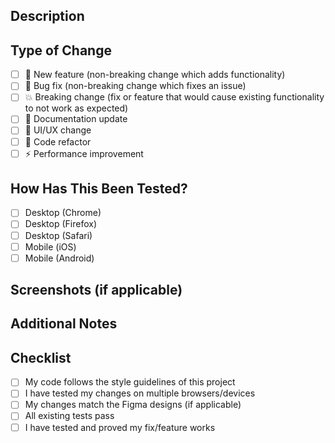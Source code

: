 ## Description
<!-- Provide a brief description of your changes -->

## Type of Change
<!-- Put an 'x' in all boxes that apply -->
- [ ] 🚀 New feature (non-breaking change which adds functionality)
- [ ] 🐛 Bug fix (non-breaking change which fixes an issue)
- [ ] 💥 Breaking change (fix or feature that would cause existing functionality to not work as expected)
- [ ] 📝 Documentation update
- [ ] 🎨 UI/UX change
- [ ] 🧹 Code refactor
- [ ] ⚡ Performance improvement

## How Has This Been Tested?
<!-- Please describe how you tested your changes -->
- [ ] Desktop (Chrome)
- [ ] Desktop (Firefox)
- [ ] Desktop (Safari)
- [ ] Mobile (iOS)
- [ ] Mobile (Android)

## Screenshots (if applicable)
<!-- Add screenshots to help explain your changes -->

## Additional Notes
<!-- Add any other context about the PR here -->

## Checklist
<!-- Put an 'x' in all boxes that apply -->
- [ ] My code follows the style guidelines of this project
- [ ] I have tested my changes on multiple browsers/devices
- [ ] My changes match the Figma designs (if applicable)
- [ ] All existing tests pass
- [ ] I have tested and proved my fix/feature works
